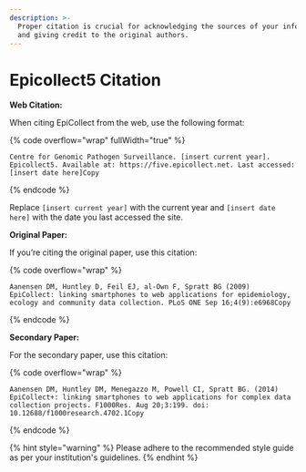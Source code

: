 ```yaml
---
description: >-
  Proper citation is crucial for acknowledging the sources of your information
  and giving credit to the original authors.
---
```


# Epicollect5 Citation

**Web Citation:**

When citing EpiCollect from the web, use the following format:

{% code overflow="wrap" fullWidth="true" %}
```
Centre for Genomic Pathogen Surveillance. [insert current year]. Epicollect5. Available at: https://five.epicollect.net. Last accessed: [insert date here]Copy
```
{% endcode %}

Replace `[insert current year]` with the current year and `[insert date here]` with the date you last accessed the site.

**Original Paper:**

If you’re citing the original paper, use this citation:

{% code overflow="wrap" %}
```
Aanensen DM, Huntley D, Feil EJ, al-Own F, Spratt BG (2009) EpiCollect: linking smartphones to web applications for epidemiology, ecology and community data collection. PLoS ONE Sep 16;4(9):e6968Copy
```
{% endcode %}

**Secondary Paper:**

For the secondary paper, use this citation:

{% code overflow="wrap" %}
```
Aanensen DM, Huntley DM, Menegazzo M, Powell CI, Spratt BG. (2014) EpiCollect+: linking smartphones to web applications for complex data collection projects. F1000Res. Aug 20;3:199. doi: 10.12688/f1000research.4702.1Copy
```
{% endcode %}

{% hint style="warning" %}
Please adhere to the recommended style guide as per your institution's guidelines.
{% endhint %}
